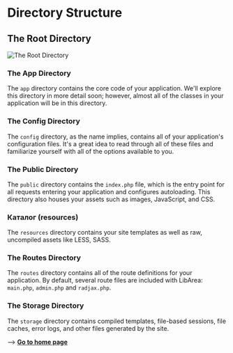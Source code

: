 # Directory Structure

## The Root Directory

![The Root Directory](/uploads/content/structure.jpg)

### The App Directory

The `app` directory contains the core code of your application. We'll explore this directory in more detail soon; however, almost all of the classes in your application will be in this directory.


### The Config Directory

The `config` directory, as the name implies, contains all of your application's configuration files. It's a great idea to read through all of these files and familiarize yourself with all of the options available to you.

### The Public Directory

The `public` directory contains the `index.php` file, which is the entry point for all requests entering your application and configures autoloading. This directory also houses your assets such as images, JavaScript, and CSS.


### Каталог (resources)

The `resources` directory contains your site templates as well as raw, uncompiled assets like LESS, SASS. 

### The Routes Directory

The `routes` directory contains all of the route definitions for your application. By default, several route files are included with LibArea: `main.php`, `admin.php` and `radjax.php`.


### The Storage Directory

The `storage` directory contains compiled templates, file-based sessions, file caches, error logs, and other files generated by the site. 


—> [**Go to home page**](/en/)